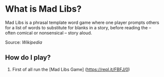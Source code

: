 # What is Mad Libs?
 
 Mad Libs is a phrasal template word game where one player prompts others for a list of words to substitute for blanks in a story, before reading the – often comical or nonsensical – story aloud.

Source: _Wikipedia_

## How do I play?

1. First of all run the [Mad Libs Game] (https://repl.it/FBFJ/0)
